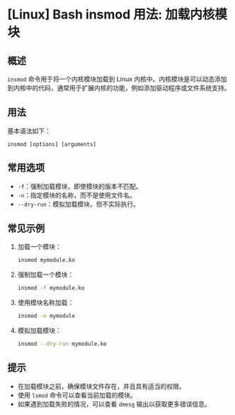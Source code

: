 # [Linux] Bash insmod 用法: 加载内核模块

## 概述
`insmod` 命令用于将一个内核模块加载到 Linux 内核中。内核模块是可以动态添加到内核中的代码，通常用于扩展内核的功能，例如添加驱动程序或文件系统支持。

## 用法
基本语法如下：
```
insmod [options] [arguments]
```

## 常用选项
- `-f`：强制加载模块，即使模块的版本不匹配。
- `-n`：指定模块的名称，而不是使用文件名。
- `--dry-run`：模拟加载模块，但不实际执行。

## 常见示例
1. 加载一个模块：
   ```bash
   insmod mymodule.ko
   ```

2. 强制加载一个模块：
   ```bash
   insmod -f mymodule.ko
   ```

3. 使用模块名称加载：
   ```bash
   insmod -n mymodule
   ```

4. 模拟加载模块：
   ```bash
   insmod --dry-run mymodule.ko
   ```

## 提示
- 在加载模块之前，确保模块文件存在，并且具有适当的权限。
- 使用 `lsmod` 命令可以查看当前加载的模块。
- 如果遇到加载失败的情况，可以查看 `dmesg` 输出以获取更多错误信息。